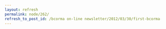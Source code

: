 ```yaml
---
layout: refresh
permalink: node/262/
refresh_to_post_id: /bcorma on-line newsletter/2012/03/30/first-bcorma-fun-ride-of-the-season-coming-up-at-ok-falls
---
```

